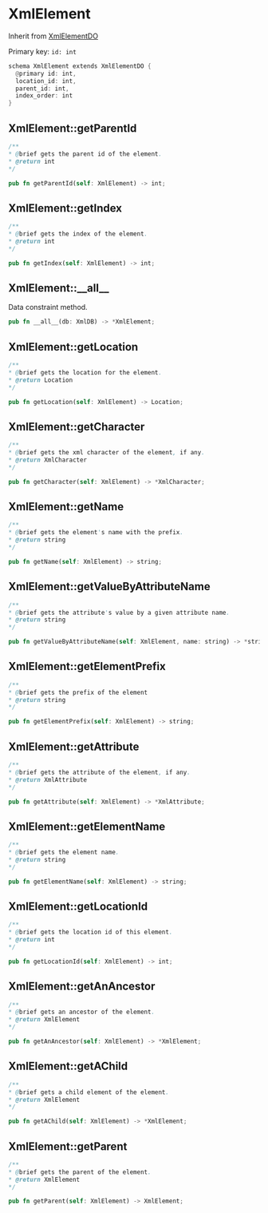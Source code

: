 # XmlElement

Inherit from [XmlElementDO](./XmlElementDO.md)

Primary key: `id: int`

```rust
schema XmlElement extends XmlElementDO {
  @primary id: int,
  location_id: int,
  parent_id: int,
  index_order: int
}
```
## XmlElement::getParentId

```java
/**
* @brief gets the parent id of the element.
* @return int
*/
```
```rust
pub fn getParentId(self: XmlElement) -> int;
```
## XmlElement::getIndex

```java
/**
* @brief gets the index of the element.
* @return int 
*/
```
```rust
pub fn getIndex(self: XmlElement) -> int;
```
## XmlElement::\_\_all\_\_

Data constraint method.

```rust
pub fn __all__(db: XmlDB) -> *XmlElement;
```
## XmlElement::getLocation

```java
/**
* @brief gets the location for the element.
* @return Location
*/
```
```rust
pub fn getLocation(self: XmlElement) -> Location;
```
## XmlElement::getCharacter

```java
/**
* @brief gets the xml character of the element, if any.
* @return XmlCharacter 
*/
```
```rust
pub fn getCharacter(self: XmlElement) -> *XmlCharacter;
```
## XmlElement::getName

```java
/**
* @brief gets the element's name with the prefix.
* @return string 
*/
```
```rust
pub fn getName(self: XmlElement) -> string;
```
## XmlElement::getValueByAttributeName

```java
/**
* @brief gets the attribute's value by a given attribute name.
* @return string
*/
```
```rust
pub fn getValueByAttributeName(self: XmlElement, name: string) -> *string;
```
## XmlElement::getElementPrefix

```java
/**
* @brief gets the prefix of the element
* @return string 
*/
```
```rust
pub fn getElementPrefix(self: XmlElement) -> string;
```
## XmlElement::getAttribute

```java
/**
* @brief gets the attribute of the element, if any.
* @return XmlAttribute 
*/
```
```rust
pub fn getAttribute(self: XmlElement) -> *XmlAttribute;
```
## XmlElement::getElementName

```java
/**
* @brief gets the element name.
* @return string 
*/
```
```rust
pub fn getElementName(self: XmlElement) -> string;
```
## XmlElement::getLocationId

```java
/**
* @brief gets the location id of this element.
* @return int
*/
```
```rust
pub fn getLocationId(self: XmlElement) -> int;
```
## XmlElement::getAnAncestor

```java
/**
* @brief gets an ancestor of the element.
* @return XmlElement 
*/
```
```rust
pub fn getAnAncestor(self: XmlElement) -> *XmlElement;
```
## XmlElement::getAChild

```java
/**
* @brief gets a child element of the element.
* @return XmlElement 
*/
```
```rust
pub fn getAChild(self: XmlElement) -> *XmlElement;
```
## XmlElement::getParent

```java
/**
* @brief gets the parent of the element.
* @return XmlElement 
*/
```
```rust
pub fn getParent(self: XmlElement) -> XmlElement;
```
